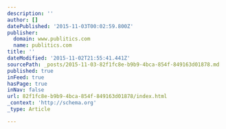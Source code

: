```yaml
---
description: ''
author: []
datePublished: '2015-11-03T00:02:59.800Z'
publisher:
  domain: www.publitics.com
  name: publitics.com
title: ''
dateModified: '2015-11-02T21:55:41.441Z'
sourcePath: _posts/2015-11-03-82f1fc8e-b9b9-4bca-854f-849163d01878.md
published: true
inFeed: true
hasPage: true
inNav: false
url: 82f1fc8e-b9b9-4bca-854f-849163d01878/index.html
_context: 'http://schema.org'
_type: Article

---
```

